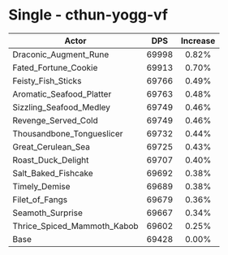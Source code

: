 # Single - cthun-yogg-vf
| Actor | DPS | Increase |
|---|:---:|:---:|
|Draconic_Augment_Rune|69998|0.82%|
|Fated_Fortune_Cookie|69913|0.70%|
|Feisty_Fish_Sticks|69766|0.49%|
|Aromatic_Seafood_Platter|69763|0.48%|
|Sizzling_Seafood_Medley|69749|0.46%|
|Revenge_Served_Cold|69749|0.46%|
|Thousandbone_Tongueslicer|69732|0.44%|
|Great_Cerulean_Sea|69725|0.43%|
|Roast_Duck_Delight|69707|0.40%|
|Salt_Baked_Fishcake|69692|0.38%|
|Timely_Demise|69689|0.38%|
|Filet_of_Fangs|69679|0.36%|
|Seamoth_Surprise|69667|0.34%|
|Thrice_Spiced_Mammoth_Kabob|69602|0.25%|
|Base|69428|0.00%|
